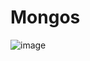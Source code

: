 # Mongos
![image](https://github.com/YEL-59/Mongos/assets/69710505/eec7fd12-2769-4ced-bb2b-bc09b5ddea0d)

